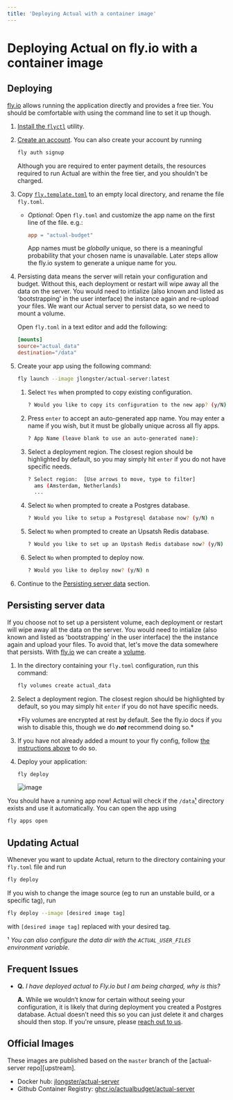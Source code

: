 ```yaml
---
title: 'Deploying Actual with a container image'
---
```


# Deploying Actual on fly.io with a container image

## Deploying

[fly.io](https://fly.io) allows running the application directly and provides a free tier. You
should be comfortable with using the command line to set it up though.

1. [Install the `flyctl`](https://fly.io/docs/flyctl/installing/) utility.
1. [Create an account](https://fly.io/app/sign-in). You can also create your account by running

   ```sh
   fly auth signup
   ```

   Although you are required to enter payment details, the resources required to run Actual are
   within the free tier, and you shouldn't be charged.

1. Copy
   [`fly.template.toml`](https://github.com/actualbudget/actual-server/raw/master/fly.template.toml)
   to an empty local directory, and rename the file `fly.toml`.

   - _Optional_: Open `fly.toml` and customize the app name on the first line of the file. e.g.:
     ```toml
     app = "actual-budget"
     ```
     App names must be _globally_ unique, so there is a meaningful probability that your chosen name
     is unavailable. Later steps allow the fly.io system to generate a unique name for you.

1. <a name="mount_config" />Persisting data means the server will retain your configuration and
   budget. Without this, each deployment or restart will wipe away all the data on the server. You
   would need to intialize (also known and listed as 'bootstrapping' in the user interface) the
   instance again and re-upload your files. We want our Actual server to persist data, so we need to
   mount a volume.

   Open `fly.toml` in a text editor and add the following:

   ```toml
   [mounts]
   source="actual_data"
   destination="/data"
   ```

1. Create your app using the following command:
   ```sh
   fly launch --image jlongster/actual-server:latest
   ```
   1. Select `Yes` when prompted to copy existing configuration.
      ```sh
      ? Would you like to copy its configuration to the new app? (y/N) y
      ```
   1. Press `enter` to accept an auto-generated app name. You may enter a name if you wish, but it
      must be globally unique across all fly apps.
      ```sh
      ? App Name (leave blank to use an auto-generated name):
      ```
   1. Select a deployment region. The closest region should be highlighted by default, so you may
      simply hit `enter` if you do not have specific needs.
      ```sh
      ? Select region:  [Use arrows to move, type to filter]
        ams (Amsterdam, Netherlands)
        ...
      ```
   1. Select `No` when prompted to create a Postgres database.
      ```sh
      ? Would you like to setup a Postgresql database now? (y/N) n
      ```
   1. Select `No` when prompted to create an Upsatsh Redis database.
      ```sh
      ? Would you like to set up an Upstash Redis database now? (y/N) n
      ```
   1. Select `No` when prompted to deploy now.
      ```sh
      ? Would you like to deploy now? (y/N) n
      ```
1. Continue to the [Persisting server data](#persisting-server-data) section.

## Persisting server data

If you choose not to set up a persistent volume, each deployment or restart will wipe away all the
data on the server. You would need to intialize (also known and listed as 'bootstrapping' in the
user interface) the the instance again and upload your files. To avoid that, let's move the data
somewhere that persists. With [fly.io](https://fly.io) we can create a [volume](https://fly.io/docs/reference/volumes/).

1. In the directory containing your `fly.toml` configuration, run this command:
   ```sh
   fly volumes create actual_data
   ```
1. Select a deployment region. The closest region should be highlighted by default, so you may
   simply hit `enter` if you do not have specific needs.

   \*Fly volumes are encrypted at rest by default. See the fly.io docs if you wish to disable this,
   though we do **_not_** recommend doing so.\*

1. If you have not already added a mount to your fly config, follow [the instructions above](#mount_config)
   to do so.
1. Deploy your application:
   ```sh
   fly deploy
   ```
   ![image](https://user-images.githubusercontent.com/2792750/181817536-599fd99b-d8f1-4a80-b268-1c3da2b05a40.png)

You should have a running app now! Actual will check if the `/data`[¹](#note_1) directory exists and use it
automatically. You can open the app using

```sh
fly apps open
```

## Updating Actual

Whenever you want to update Actual, return to the directory containing your `fly.toml` file and run

```sh
fly deploy
```

If you wish to change the image source (eg to run an unstable build, or a specific tag), run

```sh
fly deploy --image [desired image tag]
```

with `[desired image tag]` replaced with your desired tag.

<a name="note_1" />¹ _You can also configure the data dir with the `ACTUAL_USER_FILES` environment
variable._

## Frequent Issues

- **Q.** _I have deployed actual to Fly.io but I am being charged, why is this?_

  **A.** While we wouldn’t know for certain without seeing your configuration, it is likely that during
  deployment you created a Postgres database. Actual doesn’t need this so you can just delete it and
  charges should then stop. If you're unsure, please [reach out to us](/Contact).

## Official Images

These images are published based on the `master` branch of the [actual-server repo][upstream].

- Docker hub: [jlongster/actual-server](https://hub.docker.com/r/jlongster/actual-server)
- Github Container Registry: [ghcr.io/actualbudget/actual-server](https://ghcr.io/actualbudget/actual-server)
